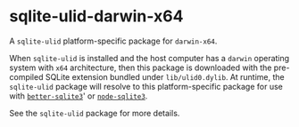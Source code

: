 <!--- Generated with the npm_generate_platform_packages.sh script, don't edit by hand -->

# sqlite-ulid-darwin-x64

A `sqlite-ulid` platform-specific package for `darwin-x64`. 

When `sqlite-ulid` is installed and the host computer has a `darwin` operating system with `x64` architecture, then this package is downloaded with the pre-compiled SQLite extension bundled under `lib/ulid0.dylib`. At runtime, the `sqlite-ulid` package will resolve to this platform-specific package for use with [`better-sqlite3`](https://github.com/WiseLibs/better-sqlite3)' or [`node-sqlite3`](https://github.com/TryGhost/node-sqlite3).

See the `sqlite-ulid` package for more details.